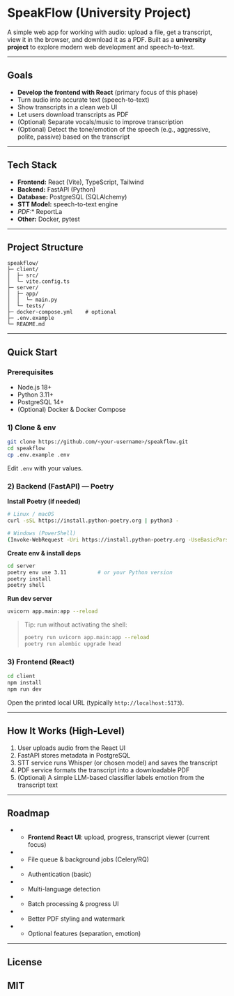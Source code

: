 # SpeakFlow (University Project)

A simple web app for working with audio: upload a file, get a transcript, view it in the browser, and download it as a PDF. Built as a **university project** to explore modern web development and speech-to-text.

---

## Goals

* **Develop the frontend with React** (primary focus of this phase)
* Turn audio into accurate text (speech-to-text)
* Show transcripts in a clean web UI
* Let users download transcripts as PDF
* (Optional) Separate vocals/music to improve transcription
* (Optional) Detect the tone/emotion of the speech (e.g., aggressive, polite, passive) based on the transcript

---

## Tech Stack

 - **Frontend:** React (Vite), TypeScript, Tailwind
 - **Backend:** FastAPI (Python)
 - **Database:** PostgreSQL (SQLAlchemy)
 - **STT Model:** speech-to-text engine
 - *PDF:** ReportLa
 - **Other:** Docker, pytest

---

## Project Structure

```
speakflow/
├─ client/               
│  ├─ src/
│  └─ vite.config.ts
├─ server/               
│  ├─ app/   
│  │  └─ main.py
│  └─ tests/
├─ docker-compose.yml    # optional
├─ .env.example
└─ README.md
```

---

## Quick Start

### Prerequisites

* Node.js 18+
* Python 3.11+
* PostgreSQL 14+
* (Optional) Docker & Docker Compose

### 1) Clone & env

```bash
git clone https://github.com/<your-username>/speakflow.git
cd speakflow
cp .env.example .env
```

Edit `.env` with your values.

### 2) Backend (FastAPI) — Poetry

**Install Poetry (if needed)**

```bash
# Linux / macOS
curl -sSL https://install.python-poetry.org | python3 -

# Windows (PowerShell)
(Invoke-WebRequest -Uri https://install.python-poetry.org -UseBasicParsing).Content | py -
```

**Create env & install deps**

```bash
cd server
poetry env use 3.11          # or your Python version
poetry install
poetry shell
```

**Run dev server**

```bash
uvicorn app.main:app --reload
```

> Tip: run without activating the shell:
>
> ```bash
> poetry run uvicorn app.main:app --reload
> poetry run alembic upgrade head
> ```

### 3) Frontend (React)

```bash
cd client
npm install
npm run dev
```

Open the printed local URL (typically `http://localhost:5173`).

---

## How It Works (High-Level)

1. User uploads audio from the React UI
2. FastAPI stores metadata in PostgreSQL
3. STT service runs Whisper (or chosen model) and saves the transcript
4. PDF service formats the transcript into a downloadable PDF
5. (Optional) A simple LLM-based classifier labels emotion from the transcript text

---

## Roadmap

* - **Frontend React UI**: upload, progress, transcript viewer (current focus)
* - File queue & background jobs (Celery/RQ)
* - Authentication (basic)
* - Multi-language detection
* - Batch processing & progress UI
* - Better PDF styling and watermark
* - Optional features (separation, emotion)

---

## License

MIT 
---